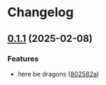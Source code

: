 # Changelog

## [0.1.1](https://github.com/enymawse/mousefart/compare/mousefart-v0.1.0...mousefart-v0.1.1) (2025-02-08)


### Features

* here be dragons ([802582a](https://github.com/enymawse/mousefart/commit/802582aaa34c7c330a0d4d80b70c05d001e95157))

